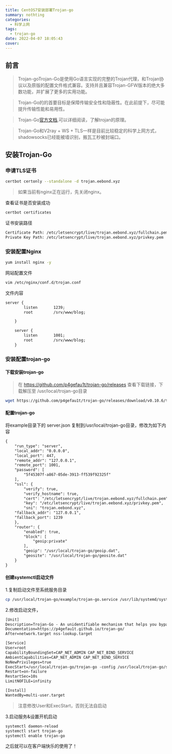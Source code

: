 ```yaml
---
title: CentOS7安装部署Trojan-go
summary: nothting
categories:
  - 科学上网
tags:
  - trojan-go
date: 2022-04-07 18:05:43
cover:
---
```


## 前言

> Trojan-goTrojan-Go是使用Go语言实现的完整的Trojan代理，和Trojan协议以及原版的配置文件格式兼容。支持并且兼容Trojan-GFW版本的绝大多数功能，并扩展了更多的实用功能。

> Trojan-Go的的首要目标是保障传输安全性和隐蔽性。在此前提下，尽可能提升传输性能和易用性。

> Trojan-Go[官方文档](https://p4gefau1t.github.io/trojan-go/),可以详细阅读，了解trojan的原理。

> Trojan-Go和V2ray + WS + TLS一样是目前比较稳定的科学上网方式，shadowsocks已经能被墙识别，搬瓦工秒被封端口。

## 安装Trojan-Go

### 申请TLS证书

```bash
certbot certonly --standalone -d trojan.eebond.xyz
```

> 如果当前有nginx正在运行，先关闭nginx。

查看证书是否安装成功

```bash
certbot certificates
```  

证书安装路径

```bash
Certificate Path: /etc/letsencrypt/live/trojan.eebond.xyz/fullchain.pem
Private Key Path: /etc/letsencrypt/live/trojan.eebond.xyz/privkey.pem
```  

### 安装配置Nginx

```bash
yum install nginx -y
```

网站配置文件

```bash
vim /etc/nginx/conf.d/trojan.conf
```

文件内容

```txt
server {
        listen       1239;
        root         /srv/www/blog;

    }

    server {
        listen       1001;
        root         /srv/www/blog;
    }
```  

### 安装配置trojan-go

#### 下载安装trojan-go

> 在 <https://github.com/p4gefau1t/trojan-go/releases> 查看下载链接，下载解压至 /usr/local/trojan-go目录  

```bash
wget https://github.com/p4gefau1t/trojan-go/releases/download/v0.10.6/trojan-go-linux-amd64.zip  
```  

#### 配置trojan-go

将example目录下的 server.json 复制到/usr/local/trojan-go目录，修改为如下内容

```txt
{
    "run_type": "server",
    "local_addr": "0.0.0.0",
    "local_port": 447,
    "remote_addr": "127.0.0.1",
    "remote_port": 1001,
    "password": [
        "5f45307f-a867-05de-3913-ff539f92325f"
    ],
    "ssl": {
        "verify": true,
        "verify_hostname": true,
        "cert": "/etc/letsencrypt/live/trojan.eebond.xyz/fullchain.pem",
        "key": "/etc/letsencrypt/live/trojan.eebond.xyz/privkey.pem",
        "sni": "trojan.eebond.xyz",
	"fallback_addr": "127.0.0.1",
	"fallback_port": 1239
    },
    "router": {
        "enabled": true,
        "block": [
            "geoip:private"
        ],
        "geoip": "/usr/local/trojan-go/geoip.dat",
        "geosite": "/usr/local/trojan-go/geosite.dat"
    }
}
```  

#### 创建systemctl启动文件

1.复制启动文件至系统服务目录

```bash
cp /usr/local/trojan-go/example/trojan-go.service /usr/lib/systemd/system/
```

2.修改启动文件，

```txt
[Unit]
Description=Trojan-Go - An unidentifiable mechanism that helps you bypass GFW
Documentation=https://p4gefau1t.github.io/trojan-go/
After=network.target nss-lookup.target

[Service]
User=root
CapabilityBoundingSet=CAP_NET_ADMIN CAP_NET_BIND_SERVICE
AmbientCapabilities=CAP_NET_ADMIN CAP_NET_BIND_SERVICE
NoNewPrivileges=true
ExecStart=/usr/local/trojan-go/trojan-go -config /usr/local/trojan-go/server.json
Restart=on-failure
RestartSec=10s
LimitNOFILE=infinity

[Install]
WantedBy=multi-user.target
```

> 注意修改User和ExecStart，否则无法自启动

3.启动服务&设置开机启动  

```bash
systemctl daemon-reload
systemctl start trojan-go
systemctl enable trojan-go
```  

之后就可以在客户端快乐的使用了！  
